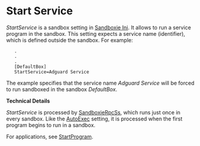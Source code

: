 # Start Service

_StartService_ is a sandbox setting in [Sandboxie Ini](SandboxieIni.md). It allows to run a service program in the sandbox. This setting expects a service name (identifier), which is defined outside the sandbox. For example:

```
   .
   .
   .
   [DefaultBox]
   StartService=Adguard Service
```

The example specifies that the service name _Adguard Service_ will be forced to run sandboxed in the sandbox _DefaultBox_.

**Technical Details**

_StartService_ is processed by [SandboxieRpcSs](ServicePrograms.md#remote-procedure-call-rpc), which runs just once in every sandbox. Like the [AutoExec](AutoExec.md) setting, it is processed when the first program begins to run in a sandbox.

For applications, see [StartProgram](StartProgram.md).
